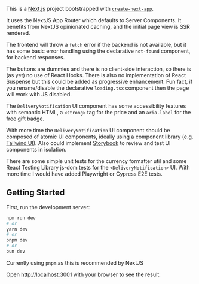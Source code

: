 This is a [Next.js](https://nextjs.org) project bootstrapped with [`create-next-app`](https://nextjs.org/docs/app/api-reference/cli/create-next-app).

It uses the NextJS App Router which defaults to Server Components. It benefits from NextJS opinionated caching, and the initial page view is SSR rendered.

The frontend will throw a `fetch` error if the backend is not available, but it has some basic error handling using the declarative `not-found` component, for backend responses.

The buttons are dummies and there is no client-side interaction, so there is (as yet) no use of React Hooks. There is also no implementation of React Suspense but this could be added as progressive enhancement. Fun fact, if you rename/disable the declarative `loading.tsx` component then the page will work with JS disabled.

The `DeliveryNotification` UI component has some accessibility features with semantic HTML, a `<strong>` tag for the price and an `aria-label` for the free gift badge.

With more time the `DeliveryNotification` UI component should be composed of atomic UI components, ideally using a component library (e.g. [Tailwind UI](https://tailwindui.com/)). Also could implement [Storybook](https://storybook.js.org/) to review and test UI components in isolation.

There are some simple unit tests for the currency formatter util and some React Testing Library js-dom tests for the `<DeliveryNotification>` UI. With more time I would have added Playwright or Cypress E2E tests.


## Getting Started

First, run the development server:

```bash
npm run dev
# or
yarn dev
# or
pnpm dev
# or
bun dev
```

Currently using `pnpm` as this is recommended by NextJS

Open [http://localhost:3001](http://localhost:3001) with your browser to see the result.
